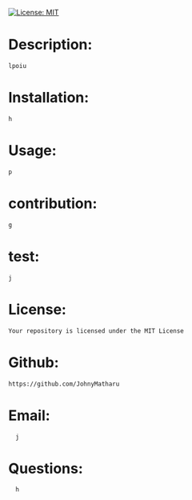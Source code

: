 
[![License: MIT](https://img.shields.io/badge/License-MIT-yellow.svg)](https://opensource.org/licenses/MIT)

# Description:
    lpoiu

# Installation:
    h
   
# Usage:
    p
    
# contribution:
    g
        
# test:
    j
     
# License:
    Your repository is licensed under the MIT License 
   
# Github:  
    https://github.com/JohnyMatharu
     
# Email: 
      j

# Questions: 
      h

    